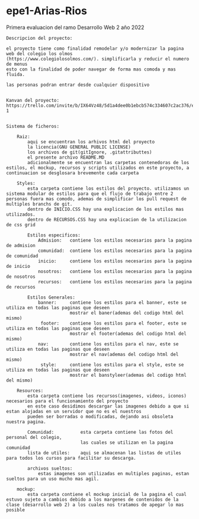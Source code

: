 # epe1-Arias-Rios
Primera evaluacion del ramo Desarrollo Web 2 año 2022


    Descripcion del proyecto:

    el proyecto tiene como finalidad remodelar y/o modernizar la pagina web del colegio los olmos
    (https://www.colegiolosolmos.com/). simplificarla y reducir el numero de menus
    esto con la finalidad de poder navegar de forma mas comoda y mas fluida.
    
    las personas podran entrar desde cualquier dispositivo


    Kanvan del proyecto:
    https://trello.com/invite/b/IX64Vz48/5d1a4dee0b1ebcb574c334607c2ac376/epe-1


    Sistema de ficheros:

        Raiz:
            aqui se encuentran los arhivos html del proyecto
            la licencia(GNU GENERAL PUBLIC LICENSE)
            los archivos de git(gitIgnore, .gitattributtes)
            el presente archivo README.MD
            adicionalmente se encuentran las carpetas contenedoras de los estilos, el mockup, recursos y scripts utilizados en este proyecto, a continuacion se desglosara brevemente cada carpeta

        Styles:
            esta carpeta contiene los estilos del proyecto. utilizamos un sistema modular de estilos para que el flujo de trabajo entre 2 personas fuera mas comodo, ademas de simplificar los pull request de multiples branchs de git.
            dentro de INICIO.CSS hay una explicacion de los estilos mas utilizados.
            dentro de RECURSOS.CSS hay una explicacion de la utilizacion de css grid
                        
            Estilos especificos:
                Admision:   contiene los estilos necesarios para la pagina de admision
                comunidad:  contiene los estilos necesarios para la pagina de comunidad
                inicio:     contiene los estilos necesarios para la pagina de inicio
                nosotros:   contiene los estilos necesarios para la pagina de nosotros
                recursos:   contiene los estilos necesarios para la pagina de recursos

            Estilos Generales:
                banner:     contiene los estilos para el banner, este se utiliza en todas las paginas que deseen
                            mostrar el baner(ademas del codigo html del mismo)
                 footer:    contiene los estilos para el footer, este se utiliza en todas las paginas que deseen
                            mostrar el footer(ademas del codigo html del mismo)
                nav:        contiene los estilos para el nav, este se utiliza en todas las paginas que deseen
                            mostrar el nav(ademas del codigo html del mismo)
                 style:     contiene los estilos para el style, este se utiliza en todas las paginas que deseen
                            mostrar el banstyleer(ademas del codigo html del mismo)

        Resources:
            esta carpeta contiene los recursos(imagenes, videos, iconos) necesarios para el funcionamiento del proyecto
            en este caso desidimos descargar las imagenes debido a que si estan alojadas en un servidor que no es el nuestros
            pueden ser borradas o modificadas, dejando asi obsoleta nuestra pagina.

            Comunidad:          esta carpeta contiene las fotos del personal del colegio,
                                las cuales se utilizan en la pagina comunidad
            lista de utiles:    aqui se almacenan las listas de utiles para todos los cursos para facilitar su descarga.

            archivos sueltos:
                estas imagenes son utilizadas en multiples paginas, estan sueltos para un uso mucho mas agil.
            
        mockup:
            esta carpeta contiene el mockup inicial de la pagina el cual estuvo sujeto a cambios debido a los margenes de contenidos de la clase (desarrollo web 2) a los cuales nos tratamos de apegar lo mas posible


      
    